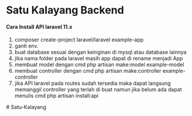 <h1> Satu Kalayang Backend </h1>
<h4> Cara Install API laravel 11.x </h4>
<ol>
  <li>composer create-project laravel/laravel example-app</li>
  <li>ganti env. </li>
  <li>buat database sesuai dengan keinginan di mysql atau database lainnya</li>
  <li>jika nama folder pada laravel masih app dapat di rename menjadi App</li>
  <li>membuat model dengan cmd php artisan make:model example-model</li>
  <li>membuat controller dengan cmd php artisan make:controller example-controller</li>
  <li>jika API laravel pada routes sudah tersedia maka dapat langsung memanggil controller yang terlah di buat
  namun jika belum ada dapat menulis cmd php artisan install:api</li>
</ol>
# Satu-Kalayang